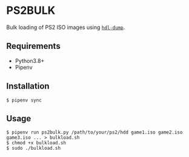 # PS2BULK

Bulk loading of PS2 ISO images using [`hdl-dump`](https://github.com/AKuHAK/hdl-dump).

## Requirements

- Python3.8+
- Pipenv

## Installation

```console
$ pipenv sync
```

## Usage

```console
$ pipenv run ps2bulk.py /path/to/your/ps2/hdd game1.iso game2.iso game3.iso ... > bulkload.sh
$ chmod +x bulkload.sh
$ sudo ./bulkload.sh
```
